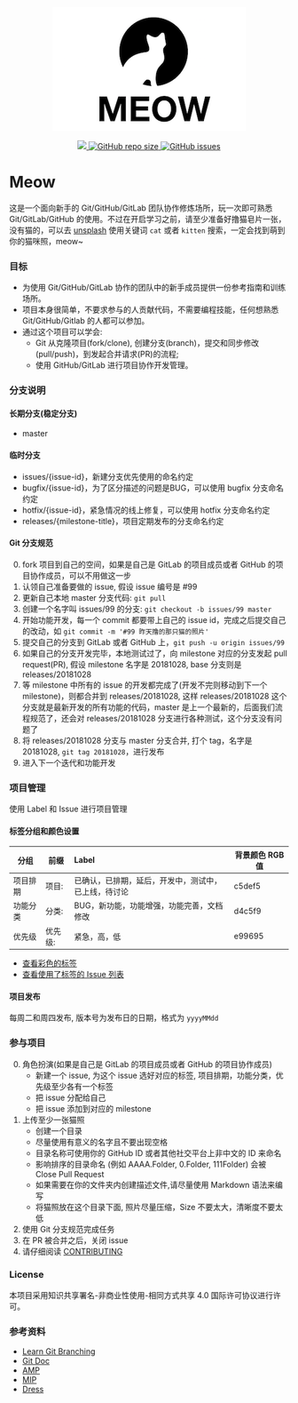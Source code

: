 <p align="center">
    <img src="MeowLogo.png" />
</p>

<p align="center">
    <a href="https://github.com/thisiswangle/meow/graphs/contributors">
        <img src="https://img.shields.io/github/contributors/thisiswangle/meow.svg" >
    </a>
    <a href="https://github.com/thisiswangle/meow">
        <img alt="GitHub repo size" src="https://img.shields.io/github/repo-size/thisiswangle/meow.svg">
    </a>
    <a href="https://github.com/thisiswangle/meow/issues">
        <img alt="GitHub issues" src="https://img.shields.io/github/issues/thisiswangle/meow.svg">
    </a>
</p>

# Meow

这是一个面向新手的 Git/GitHub/GitLab 团队协作修炼场所，玩一次即可熟悉 Git/GitLab/GitHub 的使用。不过在开启学习之前，请至少准备好撸猫皂片一张，没有猫的，可以去 [unsplash](https://unsplash.com/search/photos/cat) 使用关键词 `cat` 或者 `kitten` 搜索，一定会找到萌到你的猫咪照，meow~

### 目标

* 为使用 Git/GitHub/GitLab 协作的团队中的新手成员提供一份参考指南和训练场所。
* 项目本身很简单，不要求参与的人贡献代码，不需要编程技能，任何想熟悉 Git/GitHub/Gitlab 的人都可以参加。
* 通过这个项目可以学会:
    * Git 从克隆项目(fork/clone), 创建分支(branch)，提交和同步修改(pull/push)，到发起合并请求(PR)的流程;
    * 使用 GitHub/GitLab 进行项目协作开发管理。

### 分支说明

#### 长期分支(稳定分支)

* master

#### 临时分支

* issues/{issue-id}，新建分支优先使用的命名约定 
* bugfix/{issue-id}，为了区分描述的问题是BUG，可以使用 bugfix 分支命名约定
* hotfix/{issue-id}，紧急情况的线上修复，可以使用 hotfix 分支命名约定
* releases/{milestone-title}，项目定期发布的分支命名约定

#### Git 分支规范

0. fork 项目到自己的空间，如果是自己是 GitLab 的项目成员或者 GitHub 的项目协作成员，可以不用做这一步
1. 认领自己准备要做的 issue,  假设 issue 编号是 #99
2. 更新自己本地 master 分支代码: `git pull`
3. 创建一个名字叫 issues/99 的分支: `git checkout -b issues/99 master`
4. 开始功能开发，每一个 commit 都要带上自己的 issue id，完成之后提交自己的改动，如 `git commit -m '#99 昨天撸的那只猫的照片'`
5. 提交自己的分支到 GitLab 或者 GitHub 上，`git push -u origin issues/99`
6. 如果自己的分支开发完毕，本地测试过了，向 milestone 对应的分支发起 pull request(PR), 假设 milestone 名字是 20181028, base 分支则是 releases/20181028
7. 等 milestone 中所有的 issue 的开发都完成了(开发不完则移动到下一个 milestone)，则都合并到 releases/20181028, 这样 releases/20181028 这个分支就是最新开发的所有功能的代码，master 是上一个最新的，后面我们流程规范了，还会对 releases/20181028 分支进行各种测试，这个分支没有问题了
8. 将 releases/20181028 分支与 master 分支合并, 打个 tag，名字是 20181028, `git tag 20181028`，进行发布
9. 进入下一个迭代和功能开发

### 项目管理

使用 Label 和 Issue 进行项目管理

#### 标签分组和颜色设置

| 分组    | 前缀  |      Label                                  |  背景颜色 RGB 值 |
|---------|------|:--------------------------------------------|----------------|
| 项目排期 | 项目: | 已确认，已排期，延后，开发中，测试中，已上线，待讨论 | c5def5         |
| 功能分类 | 分类: | BUG，新功能，功能增强，功能完善，文档修改          |   d4c5f9       |
| 优先级  | 优先级:| 紧急，高，低                                  |  e99695        |

* [查看彩色的标签](https://github.com/thisiswangle/meow/labels)
* [查看使用了标签的 Issue 列表](https://github.com/thisiswangle/meow/issues?q=is%3Aissue+is%3Aclosed)

#### 项目发布

每周二和周四发布, 版本号为发布日的日期，格式为 `yyyyMMdd`

### 参与项目

0. 角色扮演(如果是自己是 GitLab 的项目成员或者 GitHub 的项目协作成员)
    * 新建一个 issue, 为这个 issue 选好对应的标签, 项目排期，功能分类，优先级至少各有一个标签
    * 把 issue 分配给自己
    * 把 issue 添加到对应的 milestone
1. 上传至少一张猫照
    * 创建一个目录
    * 尽量使用有意义的名字且不要出现空格
    * 目录名称可使用你的 GitHub ID 或者其他社交平台上非中文的 ID 来命名
    * 影响排序的目录命名 (例如 AAAA.Folder, 0.Folder, 111Folder) 会被 Close Pull Request
    * 如果需要在你的文件夹内创建描述文件,请尽量使用 Markdown 语法来编写
    * 将猫照放在这个目录下面, 照片尽量压缩，Size 不要太大，清晰度不要太低
2. 使用 Git 分支规范完成任务
3. 在 PR 被合并之后，关闭 issue
4. 请仔细阅读 [CONTRIBUTING](CONTRIBUTING.md)

### License

本项目采用知识共享署名-非商业性使用-相同方式共享 4.0 国际许可协议进行许可。

### 参考资料

* [Learn Git Branching](https://learngitbranching.js.org/)
* [Git Doc](https://git-scm.com/doc)
* [AMP](https://github.com/ampproject/amphtml/labels)
* [MIP](https://github.com/mipengine/mip/labels)
* [Dress](https://github.com/komeiji-satori/Dress)

